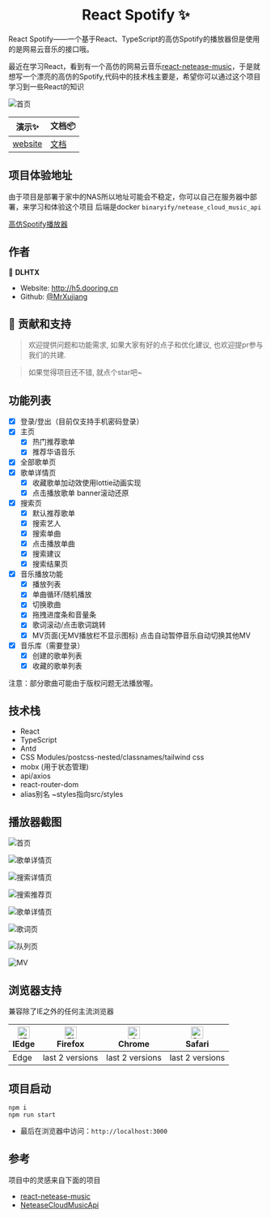 <h1 align="center">React Spotify ✨</h1>

React Spotify——一个基于React、TypeScript的高仿Spotify的播放器但是使用的是网易云音乐的接口哦。

最近在学习React，看到有一个高仿的网易云音乐[react-netease-music](https://github.com/uniquemo/react-netease-music)，于是就想写一个漂亮的高仿的Spotify,代码中的技术栈主要是，希望你可以通过这个项目学习到一些React的知识


![首页](./screenshot/首页.png)

| 演示✨     |   文档📦  |  
| ----------- | ----------- | 
| [website](http://www.dlhtx.top:8090) | [文档](https://github.com/DLHTX/react-spotify) 

## 项目体验地址
由于项目是部署于家中的NAS所以地址可能会不稳定，你可以自己在服务器中部署，来学习和体验这个项目
后端是docker `binaryify/netease_cloud_music_api`

[高仿Spotify播放器](http://www.dlhtx.top:8090)

## 作者
👤 **DLHTX**

* Website: http://h5.dooring.cn
* Github: [@MrXujiang](https://github.com/MrXujiang)

## 🤝 贡献和支持

> 欢迎提供问题和功能需求, 如果大家有好的点子和优化建议, 也欢迎提pr参与我们的共建. 

> 如果觉得项目还不错, 就点个star吧~


## 功能列表
- [x] 登录/登出（目前仅支持手机密码登录）
- [x] 主页
  - [x] 热门推荐歌单
  - [x] 推荐华语音乐
- [x] 全部歌单页
- [x] 歌单详情页
  - [x] 收藏歌单加动效使用lottie动画实现
  - [x] 点击播放歌单 banner滚动还原
- [x] 搜索页
  - [x] 默认推荐歌单
  - [x] 搜索艺人
  - [x] 搜索单曲
  - [x] 点击播放单曲
  - [x] 搜索建议
  - [x] 搜索结果页
- [x] 音乐播放功能
  - [x] 播放列表
  - [x] 单曲循环/随机播放
  - [x] 切换歌曲
  - [x] 拖拽进度条和音量条
  - [x] 歌词滚动/点击歌词跳转
  - [x] MV页面(无MV播放栏不显示图标) 点击自动暂停音乐自动切换其他MV
- [x] 音乐库（需要登录）
  - [x] 创建的歌单列表
  - [x] 收藏的歌单列表

注意：部分歌曲可能由于版权问题无法播放喔。

## 技术栈
- React
- TypeScript
- Antd
- CSS Modules/postcss-nested/classnames/tailwind css
- mobx (用于状态管理)
- api/axios
- react-router-dom
- alias别名 ~styles指向src/styles

## 播放器截图
![首页](./screenshot/首页.png)

![歌单详情页](./screenshot/歌单详情页.png)

![搜索详情页](./screenshot/搜索详情页.png)

![搜索推荐页](./screenshot/搜索推荐页.png)

![歌单详情页](./screenshot/歌单详情页.png)

![歌词页](./screenshot/歌词页.png)

![队列页](./screenshot/队列页.png)

![MV](./screenshot/MV.png)

## 浏览器支持

兼容除了IE之外的任何主流浏览器

| [<img src="https://raw.githubusercontent.com/alrra/browser-logos/master/src/edge/edge_48x48.png" alt="IE / Edge" width="24px" height="24px" />](https://godban.github.io/browsers-support-badges/)</br>IEdge | [<img src="https://raw.githubusercontent.com/alrra/browser-logos/master/src/firefox/firefox_48x48.png" alt="Firefox" width="24px" height="24px" />](https://godban.github.io/browsers-support-badges/)</br>Firefox | [<img src="https://raw.githubusercontent.com/alrra/browser-logos/master/src/chrome/chrome_48x48.png" alt="Chrome" width="24px" height="24px" />](https://godban.github.io/browsers-support-badges/)</br>Chrome | [<img src="https://raw.githubusercontent.com/alrra/browser-logos/master/src/safari/safari_48x48.png" alt="Safari" width="24px" height="24px" />](https://godban.github.io/browsers-support-badges/)</br>Safari |
| ------------------------------------------------------------ | ------------------------------------------------------------ | ------------------------------------------------------------ | ------------------------------------------------------------ |
| Edge                                                         | last 2 versions                                              | last 2 versions                                              | last 2 versions                                              |


## 项目启动
```
npm i 
npm run start
```
- 最后在浏览器中访问：`http://localhost:3000`

## 参考

项目中的灵感来自下面的项目
- [react-netease-music](https://github.com/uniquemo/react-netease-music)
- [NeteaseCloudMusicApi](https://binaryify.github.io/NeteaseCloudMusicApi)
